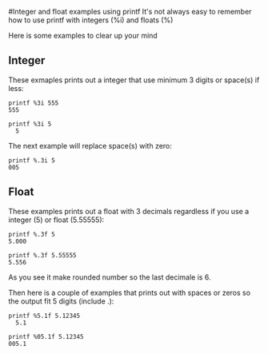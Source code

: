 #Integer and float examples using printf
It's not always easy to remember how to use printf with integers (%i) and floats (%)

Here is some examples to clear up your mind

## Integer

These exmaples prints out a integer that use minimum 3 digits or space(s) if less:

```
printf %3i 555
555
```

```
printf %3i 5
  5
```

The next example will replace space(s) with zero:

```
printf %.3i 5
005
```

## Float

These examples prints out a float with 3 decimals regardless if you use a integer (5) or float (5.55555):

```
printf %.3f 5
5.000
```
```
printf %.3f 5.55555
5.556
```

As you see it make rounded number so the last decimale is 6.

Then here is a couple of examples that prints out with spaces or zeros so the output fit 5 digits (include .):

```
printf %5.1f 5.12345
  5.1
```

```
printf %05.1f 5.12345
005.1
```

